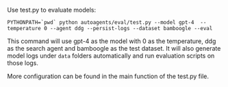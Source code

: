 Use test.py to evaluate models:

```
PYTHONPATH=`pwd` python autoagents/eval/test.py --model gpt-4  --temperature 0 --agent ddg --persist-logs --dataset bamboogle --eval
```
This command will use gpt-4 as the model with 0 as the temperature, ddg as the search agent and bamboogle as the test dataset. It will also generate model logs under `data` folders automatically and run evaluation scripts on those logs.

More configuration can be found in the main function of the test.py file.